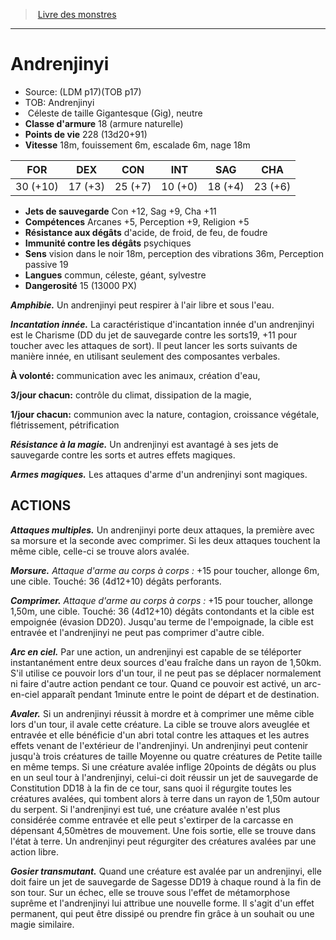 ﻿> [Livre des monstres](tome_of_beasts_old.md)

---

# Andrenjinyi

- Source: (LDM p17)(TOB p17)
- TOB: Andrenjinyi
-  Céleste de taille Gigantesque (Gig), neutre
- **Classe d'armure** 18 (armure naturelle)
- **Points de vie** 228 (13d20+91)
- **Vitesse** 18m, fouissement 6m, escalade 6m, nage 18m

|FOR|DEX|CON|INT|SAG|CHA|
|---|---|---|---|---|---|
|30 (+10)|17 (+3)|25 (+7)|10 (+0)|18 (+4)|23 (+6)|

- **Jets de sauvegarde** Con +12, Sag +9, Cha +11
- **Compétences** Arcanes +5, Perception +9, Religion +5
- **Résistance aux dégâts** d'acide, de froid, de feu, de foudre
- **Immunité contre les dégâts** psychiques
- **Sens** vision dans le noir 18m, perception des vibrations 36m, Perception passive 19
- **Langues** commun, céleste, géant, sylvestre
- **Dangerosité** 15 (13000 PX)

**_Amphibie._** Un andrenjinyi peut respirer à l'air libre et sous l'eau.

**_Incantation innée._** La caractéristique d'incantation innée d'un andrenjinyi est le Charisme (DD du jet de sauvegarde contre les sorts19, +11 pour toucher avec les attaques de sort). Il peut lancer les sorts suivants de manière innée, en utilisant seulement des composantes verbales.

**À volonté:** communication avec les animaux, création d'eau,

**3/jour chacun:** contrôle du climat, dissipation de la magie,

**1/jour chacun:** communion avec la nature, contagion, croissance végétale, flétrissement, pétrification

**_Résistance à la magie._** Un andrenjinyi est avantagé à ses jets de sauvegarde contre les sorts et autres effets magiques.

**_Armes magiques._** Les attaques d'arme d'un andrenjinyi sont magiques.

## ACTIONS

**_Attaques multiples._** Un andrenjinyi porte deux attaques, la première avec sa morsure et la seconde avec comprimer. Si les deux attaques touchent la même cible, celle-ci se trouve alors avalée.

**_Morsure._** _Attaque d'arme au corps à corps :_ +15 pour toucher, allonge 6m, une cible. Touché: 36 (4d12+10) dégâts perforants.

**_Comprimer._** _Attaque d'arme au corps à corps :_ +15 pour toucher, allonge 1,50m, une cible. Touché: 36 (4d12+10) dégâts contondants et la cible est empoignée (évasion DD20). Jusqu'au terme de l'empoignade, la cible est entravée et l'andrenjinyi ne peut pas comprimer d'autre cible.

**_Arc en ciel._** Par une action, un andrenjinyi est capable de se téléporter instantanément entre deux sources d'eau fraîche dans un rayon de 1,50km. S'il utilise ce pouvoir lors d'un tour, il ne peut pas se déplacer normalement ni faire d'autre action pendant ce tour. Quand ce pouvoir est activé, un arc-en-ciel apparaît pendant 1minute entre le point de départ et de destination.

**_Avaler._** Si un andrenjinyi réussit à mordre et à comprimer une même cible lors d'un tour, il avale cette créature. La cible se trouve alors aveuglée et entravée et elle bénéficie d'un abri total contre les attaques et les autres effets venant de l'extérieur de l'andrenjinyi. Un andrenjinyi peut contenir jusqu'à trois créatures de taille Moyenne ou quatre créatures de Petite taille en même temps. Si une créature avalée inflige 20points de dégâts ou plus en un seul tour à l'andrenjinyi, celui-ci doit réussir un jet de sauvegarde de Constitution DD18 à la fin de ce tour, sans quoi il régurgite toutes les créatures avalées, qui tombent alors à terre dans un rayon de 1,50m autour du serpent. Si l'andrenjinyi est tué, une créature avalée n'est plus considérée comme entravée et elle peut s'extirper de la carcasse en dépensant 4,50mètres de mouvement. Une fois sortie, elle se trouve dans l'état à terre. Un andrenjinyi peut régurgiter des créatures avalées par une action libre.

**_Gosier transmutant._** Quand une créature est avalée par un andrenjinyi, elle doit faire un jet de sauvegarde de Sagesse DD19 à chaque round à la fin de son tour. Sur un échec, elle se trouve sous l'effet de métamorphose suprême et l'andrenjinyi lui attribue une nouvelle forme. Il s'agit d'un effet permanent, qui peut être dissipé ou prendre fin grâce à un souhait ou une magie similaire.

